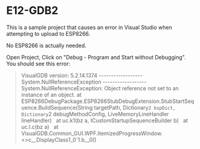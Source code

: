 # E12-GDB2

This is a sample project that causes an error in Visual Studio when attempting to upload to ESP8266.

No ESP8266 is actually needed.

Open Project, Click on "Debug - Program and Start without Debugging". You should see this error:

>VisualGDB version: 5.2.14.1374
>------------------ System.NullReferenceException ------------------
>System.NullReferenceException: Object reference not set to an instance of an object.
>  at ESP8266DebugPackage.ESP8266StubDebugExtension.StubStartSequence.BuildSequence(String targetPath, Dictionary`2 bspDict, Dictionary`2 debugMethodConfig, LiveMemoryLineHandler lineHandler)   
>  at uc.k1(bz a, ICustomStartupSequenceBuilder b)   
>  at uc.l.c(bz a)   
>  at VisualGDB.Common_GUI.WPF.ItemizedProgressWindow.<>c__DisplayClass1_0`1.<RunAction>b__0()
